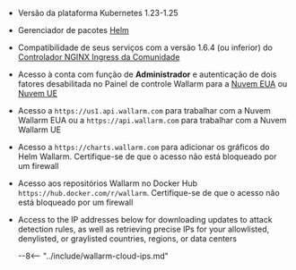 * Versão da plataforma Kubernetes 1.23-1.25
* Gerenciador de pacotes [Helm](https://helm.sh/)
* Compatibilidade de seus serviços com a versão 1.6.4 (ou inferior) do [Controlador NGINX Ingress da Comunidade](https://github.com/kubernetes/ingress-nginx)
* Acesso à conta com função de **Administrador** e autenticação de dois fatores desabilitada no Painel de controle Wallarm para a [Nuvem EUA](https://us1.my.wallarm.com/) ou [Nuvem UE](https://my.wallarm.com/)
* Acesso a `https://us1.api.wallarm.com` para trabalhar com a Nuvem Wallarm EUA ou a `https://api.wallarm.com` para trabalhar com a Nuvem Wallarm UE
* Acesso a `https://charts.wallarm.com` para adicionar os gráficos do Helm Wallarm. Certifique-se de que o acesso não está bloqueado por um firewall
* Acesso aos repositórios Wallarm no Docker Hub `https://hub.docker.com/r/wallarm`. Certifique-se de que o acesso não está bloqueado por um firewall
* Access to the IP addresses below for downloading updates to attack detection rules, as well as retrieving precise IPs for your allowlisted, denylisted, or graylisted countries, regions, or data centers

    --8<-- "../include/wallarm-cloud-ips.md"
